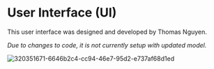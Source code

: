 # User Interface (UI)

This user interface was designed and developed by Thomas Nguyen.

_Due to changes to code, it is not currently setup with updated model._

![320351671-6646b2c4-cc94-46e7-95d2-e737af68d1ed](https://github.com/indiatoryy/toronto-shelter-demand/assets/105636722/f1b111a9-79a0-471d-bada-646c6238ea33)
